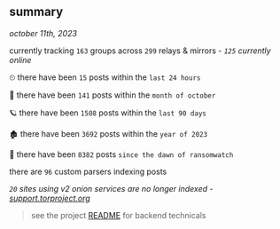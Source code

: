 
## summary
_october 11th, 2023_

currently tracking `163` groups across `299` relays & mirrors - _`125` currently online_

⏲ there have been `15` posts within the `last 24 hours`

🦈 there have been `141` posts within the `month of october`

🪐 there have been `1508` posts within the `last 90 days`

🏚 there have been `3692` posts within the `year of 2023`

🦕 there have been `8382` posts `since the dawn of ransomwatch`

there are `96` custom parsers indexing posts

_`20` sites using v2 onion services are no longer indexed - [support.torproject.org](https://support.torproject.org/onionservices/v2-deprecation/)_

> see the project [README](https://github.com/joshhighet/ransomwatch#ransomwatch--) for backend technicals
